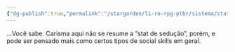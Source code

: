 ```yaml
---
{"dg-publish":true,"permalink":"/stargarden/li-re-rpg-ptbr/sistema/stats/stats-principais/carisma/","created":"2025-01-11T01:29:05.228-03:00","updated":"2025-01-12T02:33:25.903-03:00"}
---
```



…Você sabe. Carisma aqui não se resume a “stat de sedução”, porém, e pode ser pensado mais como certos tipos de social skills em geral.